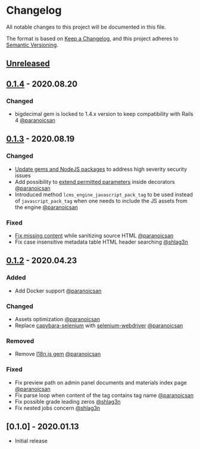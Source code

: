 # Changelog
All notable changes to this project will be documented in this file.

The format is based on [Keep a Changelog](https://keepachangelog.com/en/1.0.0/),
and this project adheres to [Semantic Versioning](https://semver.org/spec/v2.0.0.html).

## [Unreleased](https://github.com/learningtapestry/lcms-engine/compare/v0.1.4...HEAD)

## [0.1.4](https://github.com/learningtapestry/lcms-engine/compare/v0.1.3...v0.1.4) - 2020.08.20

### Changed

- bigdecimal gem is locked to 1.4.x version to keep compatibility with Rails 4 [@paranoicsan](https://github.com/paranoicsan)

## [0.1.3](https://github.com/learningtapestry/lcms-engine/compare/v0.1.2...v0.1.3) - 2020.08.19

### Changed
- [Update gems and NodeJS packages](https://github.com/learningtapestry/lcms-engine/pull/134) to address high severity security issues
- Add possibility to [extend permitted parameters](https://github.com/learningtapestry/lcms-engine/pull/114) inside decorators [@paranoicsan](https://github.com/paranoicsan)
- Introduced method `lcms_engine_javascript_pack_tag` to be used instead of `javascript_pack_tag` when one needs to include the JS assets from the engine [@paranoicsan](https://github.com/paranoicsan)

### Fixed
- [Fix missing content](https://github.com/learningtapestry/lcms-engine/pull/132) while sanitizing source HTML [@paranoicsan](https://github.com/paranoicsan)
- Fix case insensitive metadata table HTML header searching [@shlag3n](https://github.com/shlag3n)

## [0.1.2](https://github.com/learningtapestry/lcms-engine/compare/v0.1.0...v0.1.2) - 2020.04.23

### Added
- Add Docker support [@paranoicsan](https://github.com/paranoicsan)

### Changed
- Assets optimization [@paranoicsan](https://github.com/paranoicsan)
- Replace [capybara-selenium](https://github.com/dsaenztagarro/capybara-selenium) with [selenium-webdriver](https://rubygems.org/gems/selenium-webdriver) [@paranoicsan](https://github.com/paranoicsan)

### Removed
- Remove [I18n.js gem](https://github.com/fnando/i18n-js) [@paranoicsan](https://github.com/paranoicsan)

### Fixed
- Fix preview path on admin panel documents and materials index page [@paranoicsan](https://github.com/paranoicsan)
- Fix parse loop when content of the tag  contains tag name [@paranoicsan](https://github.com/paranoicsan)
- Fix possible grade leading zeros [@shlag3n](https://github.com/shlag3n)
- Fix nested jobs concern [@shlag3n](https://github.com/shlag3n)

## [0.1.0] - 2020.01.13

- Initial  release
